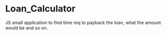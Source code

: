 # Loan_Calculator
JS small application to find time req to payback the loan, what the amount would be and so on.
